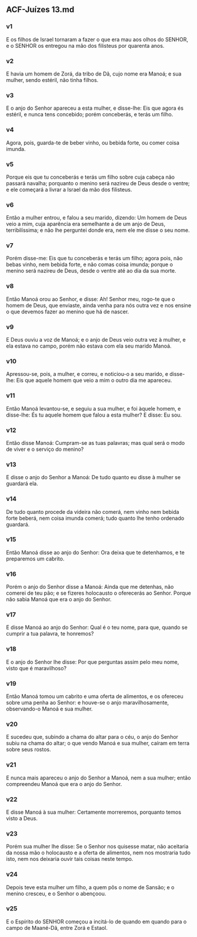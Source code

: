 ## ACF-Juízes 13.md
### v1
 E os filhos de Israel tornaram a fazer o que era mau aos olhos do SENHOR, e o SENHOR os entregou na mão dos filisteus por quarenta anos.
### v2
 E havia um homem de Zorá, da tribo de Dã, cujo nome era Manoá; e sua mulher, sendo estéril, não tinha filhos.
### v3
 E o anjo do Senhor apareceu a esta mulher, e disse-lhe: Eis que agora és estéril, e nunca tens concebido; porém conceberás, e terás um filho.
### v4
 Agora, pois, guarda-te de beber vinho, ou bebida forte, ou comer coisa imunda.
### v5
 Porque eis que tu conceberás e terás um filho sobre cuja cabeça não passará navalha; porquanto o menino será nazireu de Deus desde o ventre; e ele começará a livrar a Israel da mão dos filisteus.
### v6
 Então a mulher entrou, e falou a seu marido, dizendo: Um homem de Deus veio a mim, cuja aparência era semelhante a de um anjo de Deus, terribilíssima; e não lhe perguntei donde era, nem ele me disse o seu nome.
### v7
 Porém disse-me: Eis que tu conceberás e terás um filho; agora pois, não bebas vinho, nem bebida forte, e não comas coisa imunda; porque o menino será nazireu de Deus, desde o ventre até ao dia da sua morte.
### v8
 Então Manoá orou ao Senhor, e disse: Ah! Senhor meu, rogo-te que o homem de Deus, que enviaste, ainda venha para nós outra vez e nos ensine o que devemos fazer ao menino que há de nascer.
### v9
 E Deus ouviu a voz de Manoá; e o anjo de Deus veio outra vez à mulher, e ela estava no campo, porém não estava com ela seu marido Manoá.
### v10
 Apressou-se, pois, a mulher, e correu, e noticiou-o a seu marido, e disse-lhe: Eis que aquele homem que veio a mim o outro dia me apareceu.
### v11
 Então Manoá levantou-se, e seguiu a sua mulher, e foi àquele homem, e disse-lhe: És tu aquele homem que falou a esta mulher? E disse: Eu sou.
### v12
 Então disse Manoá: Cumpram-se as tuas palavras; mas qual será o modo de viver e o serviço do menino?
### v13
 E disse o anjo do Senhor a Manoá: De tudo quanto eu disse à mulher se guardará ela.
### v14
 De tudo quanto procede da videira não comerá, nem vinho nem bebida forte beberá, nem coisa imunda comerá; tudo quanto lhe tenho ordenado guardará.
### v15
 Então Manoá disse ao anjo do Senhor: Ora deixa que te detenhamos, e te preparemos um cabrito.
### v16
 Porém o anjo do Senhor disse a Manoá: Ainda que me detenhas, não comerei de teu pão; e se fizeres holocausto o oferecerás ao Senhor. Porque não sabia Manoá que era o anjo do Senhor.
### v17
 E disse Manoá ao anjo do Senhor: Qual é o teu nome, para que, quando se cumprir a tua palavra, te honremos?
### v18
 E o anjo do Senhor lhe disse: Por que perguntas assim pelo meu nome, visto que é maravilhoso?
### v19
 Então Manoá tomou um cabrito e uma oferta de alimentos, e os ofereceu sobre uma penha ao Senhor: e houve-se o anjo maravilhosamente, observando-o Manoá e sua mulher.
### v20
 E sucedeu que, subindo a chama do altar para o céu, o anjo do Senhor subiu na chama do altar; o que vendo Manoá e sua mulher, caíram em terra sobre seus rostos.
### v21
 E nunca mais apareceu o anjo do Senhor a Manoá, nem a sua mulher; então compreendeu Manoá que era o anjo do Senhor.
### v22
 E disse Manoá à sua mulher: Certamente morreremos, porquanto temos visto a Deus.
### v23
 Porém sua mulher lhe disse: Se o Senhor nos quisesse matar, não aceitaria da nossa mão o holocausto e a oferta de alimentos, nem nos mostraria tudo isto, nem nos deixaria ouvir tais coisas neste tempo.
### v24
 Depois teve esta mulher um filho, a quem pôs o nome de Sansão; e o menino cresceu, e o Senhor o abençoou.
### v25
 E o Espírito do SENHOR começou a incitá-lo de quando em quando para o campo de Maané-Dã, entre Zorá e Estaol.
